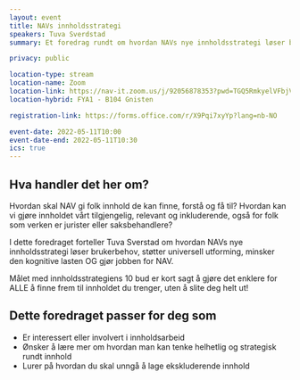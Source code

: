 ```yaml
---
layout: event
title: NAVs innholdsstrategi
speakers: Tuva Sverdstad
summary: Et foredrag rundt om hvordan NAVs nye innholdsstrategi løser brukerbehov, støtter universell utforming, minsker den kognitive lasten OG gjør jobben for NAV.

privacy: public

location-type: stream
location-name: Zoom
location-link: https://nav-it.zoom.us/j/92056878353?pwd=TGQ5RmkyelVFbjVnL1YyOHZnS1crQT09
location-hybrid: FYA1 - B104 Gnisten

registration-link: https://forms.office.com/r/X9Pqi7xyYp?lang=nb-NO

event-date: 2022-05-11T10:00
event-date-end: 2022-05-11T10:30
ics: true
---
```

## Hva handler det her om?
Hvordan skal NAV gi folk innhold de kan finne, forstå og få til? Hvordan kan vi gjøre innholdet vårt tilgjengelig, relevant og inkluderende, også for folk som verken er jurister eller saksbehandlere?

I dette foredraget forteller Tuva Sverstad om hvordan NAVs nye innholdsstrategi løser brukerbehov, støtter universell utforming, minsker den kognitive lasten OG gjør jobben for NAV.

Målet med innholdsstrategiens 10 bud er kort sagt å gjøre det enklere for ALLE å finne frem til innholdet du trenger, uten å slite deg helt ut!

## Dette foredraget passer for deg som
- Er interessert eller involvert i innholdsarbeid
- Ønsker å lære mer om hvordan man kan tenke helhetlig og strategisk rundt innhold
- Lurer på hvordan du skal unngå å lage ekskluderende innhold

